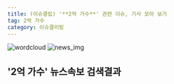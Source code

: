 ```yaml
---
title: (이슈클립) '**2억 가수**' 관련 이슈, 기사 모아 보기
tag: 2억 가수
category: 이슈클리핑
---
```

![wordcloud](https://s3.ap-northeast-2.amazonaws.com/lyrics101-wordcloud/2018-09-10-1536543060.png)
![news_img](https://user-images.githubusercontent.com/42597476/44507050-1206f400-a6e4-11e8-8d98-7ffbfebb353f.png)
## **'**2억 가수**'** 뉴스속보 검색결과


